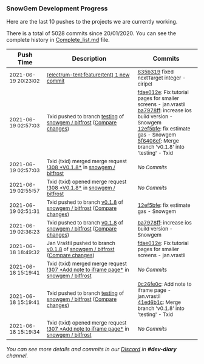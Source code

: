 
### SnowGem Development Progress

Here are the last 10 pushes to the projects we are currently working.

There is a total of 5028 commits since 20/01/2020. You can see the complete history in
 [Complete_list.md](Complete_list.md) file.

| Push Time | Description | Commits |
| --- | --- | --- |
| <sub>2021-06-19 20:23:02</sub> | <sub>[[electrum-tent:feature/tent] 1 new commit](https://github.com/ciripel/electrum-tent/commit/635b319a2a652921190162d49b473e7858ffb51a)</sub> | <sub>[635b319](https://github.com/ciripel/electrum-tent/commit/635b319a2a652921190162d49b473e7858ffb51a) fixed nextTarget integer - ciripel</sub> |
| <sub>2021-06-19 02:57:03</sub> | <sub>Txid pushed to branch [testing](https://gitlab.com/snowgem/bitfrost/commits/testing) of [snowgem / bitfrost](https://gitlab.com/snowgem/bitfrost) ([Compare changes](https://gitlab.com/snowgem/bitfrost/compare/41ed6b1cc48c4f983d87d9268bf54a5728e407f8...5f6406ef5754ce1bd546abd2a0c47b41b18bc521))</sub> | <sub>[fdae012e](https://gitlab.com/snowgem/bitfrost/-/commit/fdae012e00c7269653cb34a1a14d6beea774e410): Fix tutorial pages for smaller screens - jan.vrastil<br>[ba7978ff](https://gitlab.com/snowgem/bitfrost/-/commit/ba7978ffafd6afe6421769a8b1d010183ef134fb): increase ios build version - Snowgem<br>[12ef5bfe](https://gitlab.com/snowgem/bitfrost/-/commit/12ef5bfef70d40d764301fbbeefc511ef398e693): fix estimate gas - Snowgem<br>[5f6406ef](https://gitlab.com/snowgem/bitfrost/-/commit/5f6406ef5754ce1bd546abd2a0c47b41b18bc521): Merge branch 'v0.1.8' into 'testing' - Txid</sub> |
| <sub>2021-06-19 02:57:03</sub> | <sub>Txid (txid) merged merge request [\!308 \*V0\.1\.8\*](https://gitlab.com/snowgem/bitfrost/-/merge_requests/308) in [snowgem / bitfrost](https://gitlab.com/snowgem/bitfrost)</sub> | <sub>_No Commits_</sub> |
| <sub>2021-06-19 02:55:57</sub> | <sub>Txid (txid) opened merge request [\!308 \*V0\.1\.8\*](https://gitlab.com/snowgem/bitfrost/-/merge_requests/308) in [snowgem / bitfrost](https://gitlab.com/snowgem/bitfrost)</sub> | <sub>_No Commits_</sub> |
| <sub>2021-06-19 02:51:31</sub> | <sub>Txid pushed to branch [v0\.1\.8](https://gitlab.com/snowgem/bitfrost/commits/v0.1.8) of [snowgem / bitfrost](https://gitlab.com/snowgem/bitfrost) ([Compare changes](https://gitlab.com/snowgem/bitfrost/compare/ba7978ffafd6afe6421769a8b1d010183ef134fb...12ef5bfef70d40d764301fbbeefc511ef398e693))</sub> | <sub>[12ef5bfe](https://gitlab.com/snowgem/bitfrost/-/commit/12ef5bfef70d40d764301fbbeefc511ef398e693): fix estimate gas - Snowgem</sub> |
| <sub>2021-06-19 02:36:23</sub> | <sub>Txid pushed to branch [v0\.1\.8](https://gitlab.com/snowgem/bitfrost/commits/v0.1.8) of [snowgem / bitfrost](https://gitlab.com/snowgem/bitfrost) ([Compare changes](https://gitlab.com/snowgem/bitfrost/compare/fdae012e00c7269653cb34a1a14d6beea774e410...ba7978ffafd6afe6421769a8b1d010183ef134fb))</sub> | <sub>[ba7978ff](https://gitlab.com/snowgem/bitfrost/-/commit/ba7978ffafd6afe6421769a8b1d010183ef134fb): increase ios build version - Snowgem</sub> |
| <sub>2021-06-18 18:49:32</sub> | <sub>Jan Vraštil pushed to branch [v0\.1\.8](https://gitlab.com/snowgem/bitfrost/commits/v0.1.8) of [snowgem / bitfrost](https://gitlab.com/snowgem/bitfrost) ([Compare changes](https://gitlab.com/snowgem/bitfrost/compare/0c26fe0cbcbab6de4e5982bfd3301cb5a63da056...fdae012e00c7269653cb34a1a14d6beea774e410))</sub> | <sub>[fdae012e](https://gitlab.com/snowgem/bitfrost/-/commit/fdae012e00c7269653cb34a1a14d6beea774e410): Fix tutorial pages for smaller screens - jan.vrastil</sub> |
| <sub>2021-06-18 15:19:41</sub> | <sub>Txid (txid) merged merge request [\!307 \*Add note to iframe page\*](https://gitlab.com/snowgem/bitfrost/-/merge_requests/307) in [snowgem / bitfrost](https://gitlab.com/snowgem/bitfrost)</sub> | <sub>_No Commits_</sub> |
| <sub>2021-06-18 15:19:41</sub> | <sub>Txid pushed to branch [testing](https://gitlab.com/snowgem/bitfrost/commits/testing) of [snowgem / bitfrost](https://gitlab.com/snowgem/bitfrost) ([Compare changes](https://gitlab.com/snowgem/bitfrost/compare/4d1da904ebe05060dca7daaa40820fd12503ed1d...41ed6b1cc48c4f983d87d9268bf54a5728e407f8))</sub> | <sub>[0c26fe0c](https://gitlab.com/snowgem/bitfrost/-/commit/0c26fe0cbcbab6de4e5982bfd3301cb5a63da056): Add note to iframe page - jan.vrastil<br>[41ed6b1c](https://gitlab.com/snowgem/bitfrost/-/commit/41ed6b1cc48c4f983d87d9268bf54a5728e407f8): Merge branch 'v0.1.8' into 'testing' - Txid</sub> |
| <sub>2021-06-18 15:19:34</sub> | <sub>Txid (txid) opened merge request [\!307 \*Add note to iframe page\*](https://gitlab.com/snowgem/bitfrost/-/merge_requests/307) in [snowgem / bitfrost](https://gitlab.com/snowgem/bitfrost)</sub> | <sub>_No Commits_</sub> |

_You can see more details and commits in our [Discord](https://discord.gg/zumGnbg) in **#dev-diary** channel._
